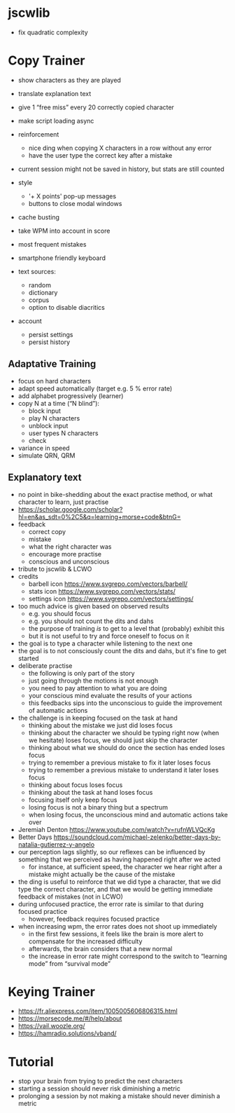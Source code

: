 # jscwlib

- fix quadratic complexity

# Copy Trainer

- show characters as they are played
- translate explanation text
- give 1 “free miss” every 20 correctly copied character
- make script loading async
- reinforcement
    - nice ding when copying X characters in a row without any error
    - have the user type the correct key after a mistake
- current session might not be saved in history, but stats are still counted
- style
    - '+ X points' pop-up messages
    - buttons to close modal windows
- cache busting
- take WPM into account in score

- most frequent mistakes
- smartphone friendly keyboard
- text sources:
    - random
    - dictionary
    - corpus
    - option to disable diacritics
- account
    - persist settings
    - persist history

## Adaptative Training

- focus on hard characters
- adapt speed automatically (target e.g. 5 % error rate)
- add alphabet progressively (learner)
- copy N at a time (“N blind”):
    - block input
    - play N characters
    - unblock input
    - user types N characters
    - check
- variance in speed
- simulate QRN, QRM

## Explanatory text

- no point in bike-shedding about the exact practise method, or what character to learn, just practise
- https://scholar.google.com/scholar?hl=en&as_sdt=0%2C5&q=learning+morse+code&btnG=
- feedback
    - correct copy
    - mistake
    - what the right character was
    - encourage more practise
    - conscious and unconscious
- tribute to jscwlib & LCWO
- credits
    - barbell icon https://www.svgrepo.com/vectors/barbell/
    - stats icon https://www.svgrepo.com/vectors/stats/
    - settings icon https://www.svgrepo.com/vectors/settings/
- too much advice is given based on observed results
    - e.g. you should focus
    - e.g. you should not count the dits and dahs
    - the purpose of training *is* to get to a level that (probably) exhibit this
    - but it is not useful to try and force oneself to focus on it
- the goal is to type a character while listening to the next one
- the goal is to not consciously count the dits and dahs, but it's fine to get started
- deliberate practise
    - the following is only part of the story
    - just going through the motions is not enough
    - you need to pay attention to what you are doing
    - your conscious mind evaluate the results of your actions
    - this feedbacks sips into the unconscious to guide the improvement of automatic actions
- the challenge is in keeping focused on the task at hand
    - thinking about the mistake we just did loses focus
    - thinking about the character we should be typing right now (when we hesitate) loses focus, we should just skip the character
    - thinking about what we should do once the section has ended loses focus
    - trying to remember a previous mistake to fix it later loses focus
    - trying to remember a previous mistake to understand it later loses focus
    - thinking about focus loses focus
    - thinking about the task at hand loses focus
    - focusing itself only keep focus
    - losing focus is not a binary thing but a spectrum
    - when losing focus, the unconscious mind and automatic actions take over
- Jeremiah Denton https://www.youtube.com/watch?v=rufnWLVQcKg
- Better Days https://soundcloud.com/michael-zelenko/better-days-by-natalia-gutierrez-y-angelo
- our perception lags slightly, so our reflexes can be influenced by something that we perceived as having happened right after we acted
    - for instance, at sufficient speed, the character we hear right after a mistake might actually be the cause of the mistake
- the ding is useful to reinforce that we did type a character, that we did type the correct character, and that we would be getting immediate feedback of mistakes (not in LCWO)
- during unfocused practice, the error rate is similar to that during focused practice
    - however, feedback requires focused practice
- when increasing wpm, the error rates does not shoot up immediately
    - in the first few sessions, it feels like the brain is more alert to compensate for the increased difficulty
    - afterwards, the brain considers that a new normal
    - the increase in error rate might correspond to the switch to “learning mode” from “survival mode”

# Keying Trainer

- https://fr.aliexpress.com/item/1005005606806315.html
- https://morsecode.me/#/help/about
- https://vail.woozle.org/
- https://hamradio.solutions/vband/

# Tutorial

- stop your brain from trying to predict the next characters
- starting a session should never risk diminishing a metric
- prolonging a session by not making a mistake should never diminish a metric
